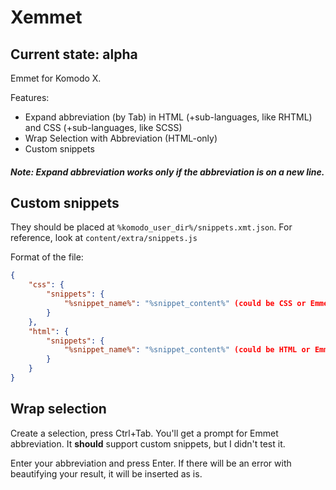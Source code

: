Xemmet
======

## Current state: alpha

Emmet for Komodo X.

Features:

 * Expand abbreviation (by Tab) in HTML (+sub-languages, like RHTML) and
 CSS (+sub-languages, like SCSS)
 * Wrap Selection with Abbreviation (HTML-only)
 * Custom snippets

##### Note: Expand abbreviation works only if the abbreviation is on a new line.


## Custom snippets

They should be placed at `%komodo_user_dir%/snippets.xmt.json`.
For reference, look at `content/extra/snippets.js`

Format of the file:

```json
{
    "css": {
        "snippets": {
            "%snippet_name%": "%snippet_content%" (could be CSS or Emmet snippet)
        }
    },
    "html": {
        "snippets": {
            "%snippet_name%": "%snippet_content%" (could be HTML or Emmet snippet)
        }
    }
}
```

## Wrap selection

Create a selection, press Ctrl+Tab. You'll get a prompt for Emmet abbreviation.
It **should** support custom snippets, but I didn't test it.

Enter your abbreviation and press Enter. If there will be an error with
beautifying your result, it will be inserted as is.
